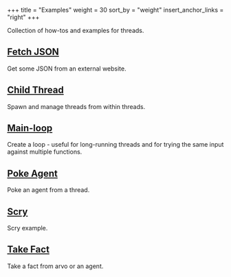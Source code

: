 +++
title = "Examples"
weight = 30
sort_by = "weight"
insert_anchor_links = "right"
+++

Collection of how-tos and examples for threads.

## [Fetch JSON](/guides/additional/threads/examples/get-json)

Get some JSON from an external website.

## [Child Thread](/guides/additional/threads/examples/child-thread)

Spawn and manage threads from within threads.

## [Main-loop](/guides/additional/threads/examples/main-loop)

Create a loop - useful for long-running threads and for trying the same input against multiple functions.

## [Poke Agent](/guides/additional/threads/examples/poke-agent)

Poke an agent from a thread.

## [Scry](/guides/additional/threads/examples/scry)

Scry example.

## [Take Fact](/guides/additional/threads/examples/take-fact)

Take a fact from arvo or an agent.
